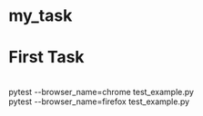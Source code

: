 # my_task

# First Task
<br>
pytest --browser_name=chrome test_example.py
<br>
pytest --browser_name=firefox test_example.py
